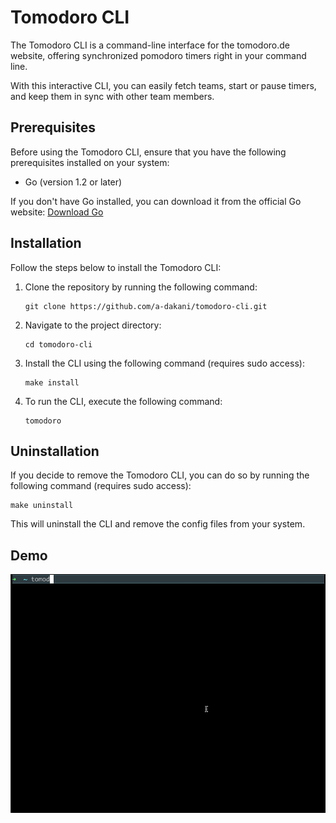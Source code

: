 # Tomodoro CLI

The Tomodoro CLI is a command-line interface for the tomodoro.de website, offering synchronized pomodoro timers right in your command line.

With this interactive CLI, you can easily fetch teams, start or pause timers, and keep them in sync with other team members.

## Prerequisites

Before using the Tomodoro CLI, ensure that you have the following prerequisites installed on your system:

- Go (version 1.2 or later)

If you don't have Go installed, you can download it from the official Go website: [Download Go](https://golang.org/dl/)

## Installation

Follow the steps below to install the Tomodoro CLI:

1. Clone the repository by running the following command:

   ```shell
   git clone https://github.com/a-dakani/tomodoro-cli.git
   ```

2. Navigate to the project directory:

   ```shell
   cd tomodoro-cli
   ```

3. Install the CLI using the following command (requires sudo access):

   ```shell
   make install
   ```

4. To run the CLI, execute the following command:

   ```shell
   tomodoro
   ```

## Uninstallation

If you decide to remove the Tomodoro CLI, you can do so by running the following command (requires sudo access):

```shell
make uninstall
```

This will uninstall the CLI and remove the config files from your system.

## Demo

![](https://github.com/a-dakani/tomodoro-cli/blob/main/demo.gif?raw=true)
